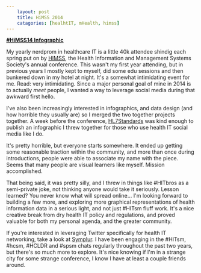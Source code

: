 ```yaml
---
    layout: post
    title: HiMSS 2014
    catagories: [healhtIT, mHealth, himss]
---
```




**[#HiMSS14 Infographic][2]**

My yearly nerdprom in healthcare IT is a little 40k attendee shindig each spring put on by [HIMSS][1], the Health Information and Management Systems Society's annual conference. This wasn't my first year attending, but in previous years I mostly kept to myself, did some edu sessions and then bunkered down in my hotel at night.  It's a somewhat intimidating event for me.  Read:  very intimidating. Since a major personal goal of mine in 2014 is to actually _meet_ people, I wanted a way to leverage social media during that awkward first hello. 

I've also been increasingly interested in infographics, and data design (and how horrible they usually are) so I merged the two together projects together.  A week before the conference, [HL7Standards][2] was kind enough to publish an infographic I threw together for those who use health IT social media like I do. 

It's pretty horrible, but everyone starts somewhere.  It ended up getting some reasonable traction within the community, and more than once during introductions, people were able to associate my name with the piece.  Seems that many people are visual learners like myself. Mission accomplished.

That being said, it was pretty silly, and I threw in things like #HITbros as a semi-private joke, not thinking anyone would take it seriously.  Lesson learned?  You never know what will spread online...  I'm looking forward to building a few more, and exploring more graphical representations of health information data in a serious light, and not just #HITsm fluff work.  It's a nice creative break from dry health IT policy and regulations, and proved valuable for both my personal agenda, and the greater community. 


If you're interested in leveraging Twitter specifically for health IT networking, take a look at [Symplur][3].  I have been engaging in the #HITsm, #hcsm, #HCLDR and #spsm chats regularly throughout the past two years, but there's so much more to explore.  It's nice knowing if I'm in a strange city for some strange conference, I know I have at least a couple friends around. 


[1]: http://www.himssconference.org/
[2]: http://www.hl7standards.com/blog/2014/02/19/infographic-social-media-in-health-technology/
[3]: http://www.symplur.com/healthcare-hashtags/tweet-chats/
